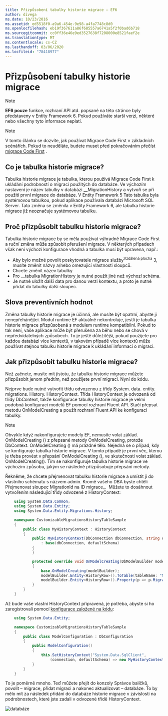 ```yaml
---
title: Přizpůsobení tabulky historie migrace – EF6
author: divega
ms.date: 10/23/2016
ms.assetid: ed5518f0-a9a6-454e-9e98-a4fa7748c8d0
ms.openlocfilehash: eb19f367611a86f685557a6741a5f2f0bad6b718
ms.sourcegitcommit: cc0ff36e46e9ed3527638f7208000e8521faef2e
ms.translationtype: MT
ms.contentlocale: cs-CZ
ms.lasthandoff: 03/06/2020
ms.locfileid: "78418977"
---
```

# <a name="customizing-the-migrations-history-table"></a>Přizpůsobení tabulky historie migrace
> [!NOTE]
> **EF6 pouze** funkce, rozhraní API atd. popsané na této stránce byly představeny v Entity Framework 6. Pokud používáte starší verzi, některé nebo všechny tyto informace neplatí.

> [!NOTE]
> V tomto článku se dozvíte, jak používat Migrace Code First v základních scénářích. Pokud to neuděláte, budete muset před pokračováním přečíst [migrace Code First](~/ef6/modeling/code-first/migrations/index.md) .

## <a name="what-is-migrations-history-table"></a>Co je tabulka historie migrace?

Tabulka historie migrace je tabulka, kterou používá Migrace Code First k ukládání podrobností o migraci použitých do databáze. Ve výchozím nastavení je název tabulky v databázi \_\_MigrationHistory a vytvoří se při použití první migrace do databáze. V Entity Framework 5 Tato tabulka byla systémovou tabulkou, pokud aplikace používala databázi Microsoft SQL Server. Tato změna se změnila v Entity Framework 6, ale tabulka historie migrace již neoznačuje systémovou tabulku.

## <a name="why-customize-migrations-history-table"></a>Proč přizpůsobit tabulku historie migrace?

Tabulka historie migrace by se měla používat výhradně Migrace Code First a ruční změna může způsobit přerušení migrace. V některých případech však není výchozí konfigurace vhodná a tabulka musí být upravena, např.:

-   Aby bylo možné povolit poskytovatele migrace služby<sup>Vzdálená plocha</sup> 3, musíte změnit názvy a/nebo omezující vlastnosti sloupců.
-   Chcete změnit název tabulky
-   Pro \_\_tabulka MigrationHistory je nutné použít jiné než výchozí schéma.
-   Je nutné uložit další data pro danou verzi kontextu, a proto je nutné přidat do tabulky další sloupec.

## <a name="words-of-precaution"></a>Slova preventivních hodnot

Změna tabulky historie migrace je účinná, ale musíte být opatrní, abyste ji nenepřehánějtei. Modul runtime EF aktuálně nekontroluje, jestli je tabulka historie migrace přizpůsobená s modulem runtime kompatibilní. Pokud to tak není, vaše aplikace může být přerušena za běhu nebo se chová v nepředvídatelných způsobech. To je ještě důležitější, pokud použijete pro každou databázi více kontextů, v takovém případě více kontextů může používat stejnou tabulku historie migrace k ukládání informací o migraci.

## <a name="how-to-customize-migrations-history-table"></a>Jak přizpůsobit tabulku historie migrace?

Než začnete, musíte mít jistotu, že tabulku historie migrace můžete přizpůsobit jenom předtím, než použijete první migraci. Nyní do kódu.

Nejprve bude nutné vytvořit třídu odvozenou z třídy System. data. entity. migrations. History. HistoryContext. Třída HistoryContext je odvozená od třídy DbContext, takže konfigurace tabulky historie migrace je velmi podobná konfiguraci modelů EF pomocí rozhraní Fluent API. Stačí přepsat metodu OnModelCreating a použít rozhraní Fluent API ke konfiguraci tabulky.

>[!NOTE]
> Obvykle když nakonfigurujete modely EF, nemusíte volat základ. OnModelCreating () z přepsané metody OnModelCreating, protože DbContext. OnModelCreating () má prázdné tělo. Nejedná se o případ, kdy se konfiguruje tabulka historie migrace. V tomto případě je první věc, kterou je třeba provést v přepsání OnModelCreating (), ve skutečnosti volat základ. OnModelCreating(). Tím se nakonfiguruje tabulka historie migrace ve výchozím způsobu, jakým se následně přizpůsobuje přepsání metody.

Řekněme, že chcete přejmenovat tabulku historie migrace a umístit ji do vlastního schématu s názvem admin. Kromě vašeho DBA byste chtěli Přejmenovat sloupec MigrationId na ID migrace\_.  Můžete to dosáhnout vytvořením následující třídy odvozené z HistoryContext:

``` csharp
    using System.Data.Common;
    using System.Data.Entity;
    using System.Data.Entity.Migrations.History;

    namespace CustomizableMigrationsHistoryTableSample
    {
        public class MyHistoryContext : HistoryContext
        {
            public MyHistoryContext(DbConnection dbConnection, string defaultSchema)
                : base(dbConnection, defaultSchema)
            {
            }

            protected override void OnModelCreating(DbModelBuilder modelBuilder)
            {
                base.OnModelCreating(modelBuilder);
                modelBuilder.Entity<HistoryRow>().ToTable(tableName: "MigrationHistory", schemaName: "admin");
                modelBuilder.Entity<HistoryRow>().Property(p => p.MigrationId).HasColumnName("Migration_ID");
            }
        }
    }
```

Až bude vaše vlastní HistoryContext připravená, je potřeba, abyste si ho zaregistrovali pomocí [konfigurace založené na kódu](https://msdn.com/data/jj680699):

``` csharp
    using System.Data.Entity;

    namespace CustomizableMigrationsHistoryTableSample
    {
        public class ModelConfiguration : DbConfiguration
        {
            public ModelConfiguration()
            {
                this.SetHistoryContext("System.Data.SqlClient",
                    (connection, defaultSchema) => new MyHistoryContext(connection, defaultSchema));
            }
        }
    }
```

To je poměrně mnoho. Teď můžete přejít do konzoly Správce balíčků, povolit – migrace, přidat migraci a nakonec aktualizovat – databáze. To by mělo mít za následek přidání do databáze historie migrace v závislosti na podrobnostech, které jste zadali v odvozené třídě HistoryContext.

![databáze](~/ef6/media/database.png)

